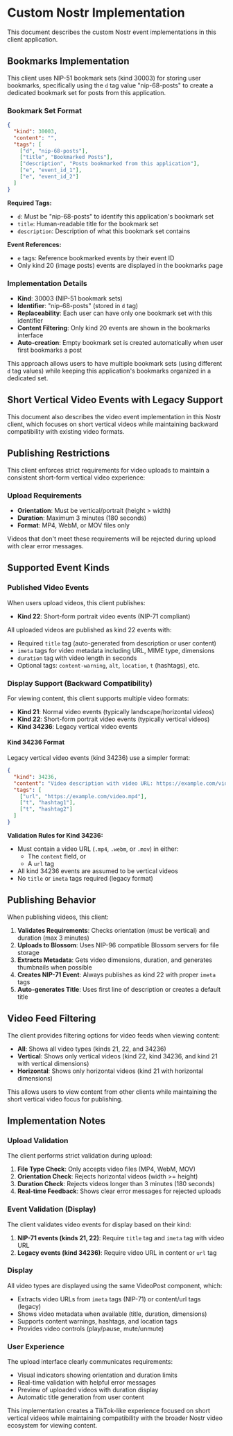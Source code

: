 # Custom Nostr Implementation

This document describes the custom Nostr event implementations in this client application.

## Bookmarks Implementation

This client uses NIP-51 bookmark sets (kind 30003) for storing user bookmarks, specifically using the `d` tag value "nip-68-posts" to create a dedicated bookmark set for posts from this application.

### Bookmark Set Format

```json
{
  "kind": 30003,
  "content": "",
  "tags": [
    ["d", "nip-68-posts"],
    ["title", "Bookmarked Posts"],
    ["description", "Posts bookmarked from this application"],
    ["e", "event_id_1"],
    ["e", "event_id_2"]
  ]
}
```

**Required Tags:**
- `d`: Must be "nip-68-posts" to identify this application's bookmark set
- `title`: Human-readable title for the bookmark set
- `description`: Description of what this bookmark set contains

**Event References:**
- `e` tags: Reference bookmarked events by their event ID
- Only kind 20 (image posts) events are displayed in the bookmarks page

### Implementation Details

- **Kind**: 30003 (NIP-51 bookmark sets)
- **Identifier**: "nip-68-posts" (stored in `d` tag)
- **Replaceability**: Each user can have only one bookmark set with this identifier
- **Content Filtering**: Only kind 20 events are shown in the bookmarks interface
- **Auto-creation**: Empty bookmark set is created automatically when user first bookmarks a post

This approach allows users to have multiple bookmark sets (using different `d` tag values) while keeping this application's bookmarks organized in a dedicated set.

## Short Vertical Video Events with Legacy Support

This document also describes the video event implementation in this Nostr client, which focuses on short vertical videos while maintaining backward compatibility with existing video formats.

## Publishing Restrictions

This client enforces strict requirements for video uploads to maintain a consistent short-form vertical video experience:

### Upload Requirements

- **Orientation**: Must be vertical/portrait (height > width)
- **Duration**: Maximum 3 minutes (180 seconds)
- **Format**: MP4, WebM, or MOV files only

Videos that don't meet these requirements will be rejected during upload with clear error messages.

## Supported Event Kinds

### Published Video Events

When users upload videos, this client publishes:

- **Kind 22**: Short-form portrait video events (NIP-71 compliant)

All uploaded videos are published as kind 22 events with:
- Required `title` tag (auto-generated from description or user content)
- `imeta` tags for video metadata including URL, MIME type, dimensions
- `duration` tag with video length in seconds
- Optional tags: `content-warning`, `alt`, `location`, `t` (hashtags), etc.

### Display Support (Backward Compatibility)

For viewing content, this client supports multiple video formats:

- **Kind 21**: Normal video events (typically landscape/horizontal videos)
- **Kind 22**: Short-form portrait video events (typically vertical videos)
- **Kind 34236**: Legacy vertical video events

#### Kind 34236 Format

Legacy vertical video events (kind 34236) use a simpler format:

```json
{
  "kind": 34236,
  "content": "Video description with video URL: https://example.com/video.mp4",
  "tags": [
    ["url", "https://example.com/video.mp4"],
    ["t", "hashtag1"],
    ["t", "hashtag2"]
  ]
}
```

**Validation Rules for Kind 34236:**
- Must contain a video URL (`.mp4`, `.webm`, or `.mov`) in either:
  - The `content` field, or
  - A `url` tag
- All kind 34236 events are assumed to be vertical videos
- No `title` or `imeta` tags required (legacy format)

## Publishing Behavior

When publishing videos, this client:

1. **Validates Requirements**: Checks orientation (must be vertical) and duration (max 3 minutes)
2. **Uploads to Blossom**: Uses NIP-96 compatible Blossom servers for file storage
3. **Extracts Metadata**: Gets video dimensions, duration, and generates thumbnails when possible
4. **Creates NIP-71 Event**: Always publishes as kind 22 with proper `imeta` tags
5. **Auto-generates Title**: Uses first line of description or creates a default title

## Video Feed Filtering

The client provides filtering options for video feeds when viewing content:

- **All**: Shows all video types (kinds 21, 22, and 34236)
- **Vertical**: Shows only vertical videos (kind 22, kind 34236, and kind 21 with vertical dimensions)
- **Horizontal**: Shows only horizontal videos (kind 21 with horizontal dimensions)

This allows users to view content from other clients while maintaining the short vertical video focus for publishing.

## Implementation Notes

### Upload Validation

The client performs strict validation during upload:

1. **File Type Check**: Only accepts video files (MP4, WebM, MOV)
2. **Orientation Check**: Rejects horizontal videos (width >= height)
3. **Duration Check**: Rejects videos longer than 3 minutes (180 seconds)
4. **Real-time Feedback**: Shows clear error messages for rejected uploads

### Event Validation (Display)

The client validates video events for display based on their kind:

1. **NIP-71 events (kinds 21, 22)**: Require `title` tag and `imeta` tag with video URL
2. **Legacy events (kind 34236)**: Require video URL in content or `url` tag

### Display

All video types are displayed using the same VideoPost component, which:

- Extracts video URLs from `imeta` tags (NIP-71) or content/url tags (legacy)
- Shows video metadata when available (title, duration, dimensions)
- Supports content warnings, hashtags, and location tags
- Provides video controls (play/pause, mute/unmute)

### User Experience

The upload interface clearly communicates requirements:

- Visual indicators showing orientation and duration limits
- Real-time validation with helpful error messages
- Preview of uploaded videos with duration display
- Automatic title generation from user content

This implementation creates a TikTok-like experience focused on short vertical videos while maintaining compatibility with the broader Nostr video ecosystem for viewing content.